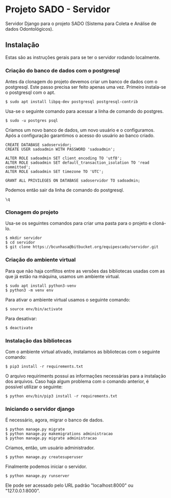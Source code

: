 # Projeto SADO - Servidor

Servidor Django para o projeto SADO (Sistema para Coleta e Análise de dados Odontológicos).

## Instalação

Estas são as instruções gerais para se ter o servidor rodando localmente.

### Criação do banco de dados com o postgresql

Antes da clonagem do projeto devemos criar um banco de dados com o postgresql. Este passo precisa ser feito apenas uma vez. Primeiro instala-se o postgresql com o apt.

```
$ sudo apt install libpq-dev postgresql postgresql-contrib
```

Usa-se o seguinte comando para acessar a linha de comando do postgres.

```
$ sudo -u postgres psql
```

Criamos um novo banco de dados, um novo usuário e o configuramos. Após a configuração garantimos o acesso do usuário ao banco criado.

```
CREATE DATABASE sadoservidor;
CREATE USER sadoadmin WITH PASSWORD 'sadoadmin';

ALTER ROLE sadoadmin SET client_encoding TO 'utf8';
ALTER ROLE sadoadmin SET default_transaction_isolation TO 'read committed';
ALTER ROLE sadoadmin SET timezone TO 'UTC';

GRANT ALL PRIVILEGES ON DATABASE sadoservidor TO sadoadmin;
```

Podemos então sair da linha de comando do postgresql.

```
\q
```

### Clonagem do projeto

Usa-se os seguintes comandos para criar uma pasta para o projeto e cloná-lo.

```
$ mkdir servidor
$ cd servidor
$ git clone https://bcunhasa@bitbucket.org/equipescado/servidor.git
```

### Criação do ambiente virtual

Para que não haja conflitos entre as versões das bibliotecas usadas com as que já estão na máquina, usamos um ambiente virtual.

```
$ sudo apt install python3-venv
$ python3 -m venv env
```

Para ativar o ambiente virtual usamos o seguinte comando:

```
$ source env/bin/activate
```

Para desativar:

```
$ deactivate
```

### Instalação das bibliotecas

Com o ambiente virtual ativado, instalamos as bibliotecas com o seguinte comando:

```
$ pip3 install -r requirements.txt
```

O arquivo requiriments possui as informações necessárias para a instalação dos arquivos. Caso haja algum problema com o comando anterior, é possível utilizar o seguinte:

```
$ python env/bin/pip3 install -r requirements.txt
```

### Iniciando o servidor django

É necessário, agora, migrar o banco de dados.

```
$ python manage.py migrate
$ python manage.py makemigrations administracao
$ python manage.py migrate administracao
```

Criamos, então, um usuário administrador.

```
$ python manage.py createsuperuser
```

Finalmente podemos iniciar o servidor.

```
$ python manage.py runserver
```

Ele pode ser acessado pelo URL padrão "localhost:8000" ou "127.0.0.1:8000".
